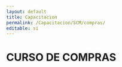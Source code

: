 ```yaml
---
layout: default
title: Capacitacion
permalink: /Capacitacion/SCM/compras/
editable: si
---
```


# CURSO DE COMPRAS
